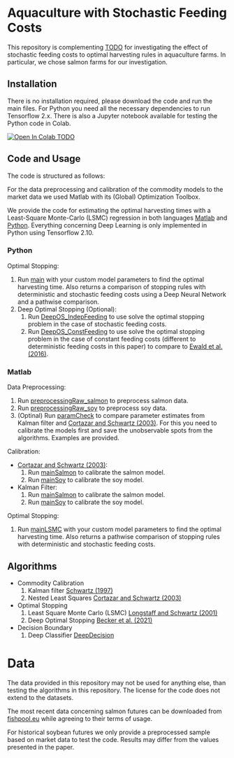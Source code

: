 # Aquaculture with Stochastic Feeding Costs
This repository is complementing [TODO](https://www.arxiv.org/) for investigating the effect of stochastic feeding costs to optimal harvesting rules in aquaculture farms. In particular, we chose salmon farms for our investigation.

## Installation
There is no installation required, please download the code and run the main files. For Python you need all the necessary dependencies to run Tensorflow 2.x. There is also a Jupyter notebook available for testing the Python code in Colab.

[![Open In Colab TODO](https://colab.research.google.com/assets/colab-badge.svg)](https://colab.research.google.com/github/kevinkamm/AquacultureStochasticFeeding/blob/main/Python/colab.ipynb)

## Code and Usage
The code is structured as follows: 

For the data preprocessing and calibration of the commodity models to the market data we used Matlab with its (Global) Optimization Toolbox. 

We provide the code for estimating the optimal harvesting times with a Least-Square Monte-Carlo (LSMC) regression in both languages [Matlab](Matlab/) and [Python](Python/). 
Everything concerning Deep Learning is only implemented in Python using Tensorflow 2.10.

### Python
Optimal Stopping:
1. Run [main](Python/main.m) with your custom model parameters to find the optimal harvesting time. Also returns a comparison of stopping rules with deterministic and stochastic feeding costs using a Deep Neural Network and a pathwise comparison.
2. Deep Optimal Stopping (Optional):
    1. Run [DeepOS_IndepFeeding](Python/DeepOS_IndepFeeding.py) to use solve the optimal stopping problem in the case of stochastic feeding costs.
    2. Run [DeepOS_ConstFeeding](Python/DeepOS_ConstFeeding.py) to use solve the optimal stopping problem in the case of constant feeding costs (different to deterministic feeding costs in this paper) to compare to 
    [Ewald et al. (2016)](https://doi.org/10.1093/ajae/aaw052).

### Matlab
Data Preprocessing:
1. Run [preprocessingRaw_salmon](Matlab/Data/preprocessingRaw_salmon.m) to preprocess salmon data.
2. Run [preprocessingRaw_soy](Matlab/Data/preprocessingRaw_soy.m) to preprocess soy data.
3. (Optinal) Run [paramCheck](Matlab/Data/paramCheck.m) to compare parameter estimates from Kalman filter and [Cortazar and Schwartz (2003)](https://doi.org/10.1016/S0140-9883(02)00096-8). For this you need to calibrate the models first and save the unobservable spots from the algorithms. Examples are provided.

Calibration:
- [Cortazar and Schwartz (2003)](https://doi.org/10.1016/S0140-9883(02)00096-8): 
    1. Run [mainSalmon](Matlab/CortazarSchwartz/mainSalmon.m) to calibrate the salmon model.
    2. Run [mainSoy](Matlab/CortazarSchwartz/mainSalmon.m) to calibrate the soy model.
- Kalman Filter:
    1. Run [mainSalmon](Matlab/Kalman/mainSalmon.m) to calibrate the salmon model.
    2. Run [mainSoy](Matlab/Kalman/mainSalmon.m) to calibrate the soy model.

Optimal Stopping:
1. Run [mainLSMC](Matlab/RealOption/mainLSMC.m) with your custom model parameters to find the optimal harvesting time. Also returns a pathwise comparison of stopping rules with deterministic and stochastic feeding costs.

## Algorithms
- Commodity Calibration
    1. Kalman filter [Schwartz (1997)](https://doi.org/10.1111/j.1540-6261.1997.tb02721.x) 
    2. Nested Least Squares [Cortazar and Schwartz (2003)](https://doi.org/10.1016/S0140-9883(02)00096-8) 
- Optimal Stopping
    1. Least Square Monte Carlo (LSMC) [Longstaff and Schwartz (2001)](https://doi.org/10.1093/rfs/14.1.113) 
    2. Deep Optimal Stopping [Becker et al. (2021)](https://doi.org/10.1017/S0956792521000073) 
- Decision Boundary
    1. Deep Classifier [DeepDecision](Python/DeepDecision.py)

# Data
The data provided in this repository may not be used for anything else, than testing the algorithms in this repository. The license for the code does not extend to the datasets.

The most recent data concerning salmon futures can be downloaded from [fishpool.eu](https://fishpool.eu/forward-price-history/) while agreeing to their terms of usage.

For historical soybean futures we only provide a preprocessed sample based on market data to test the code. Results may differ from the values presented in the paper.